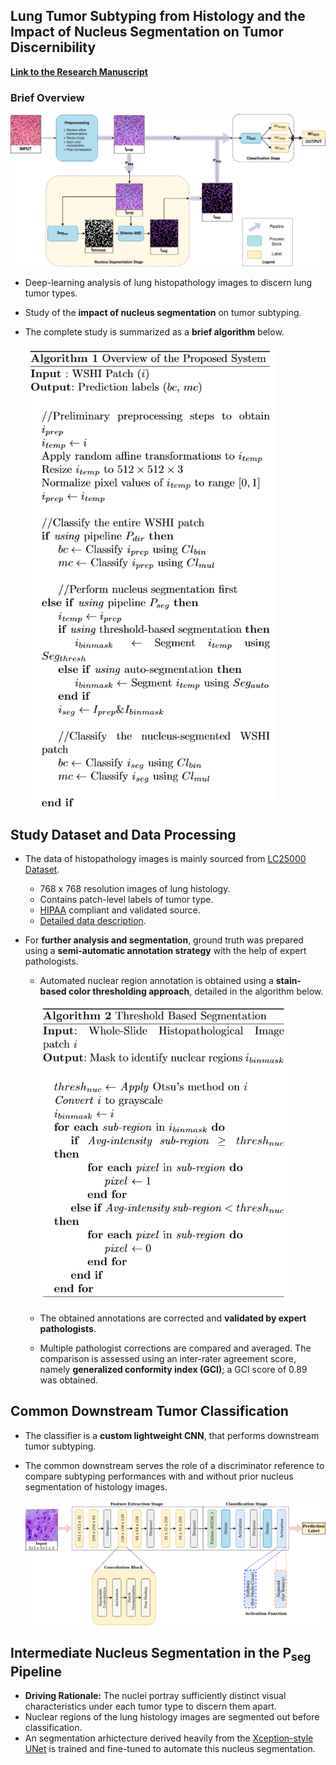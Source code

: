 ## Lung Tumor Subtyping from Histology and the Impact of Nucleus Segmentation on Tumor Discernibility

[**Link to the Research Manuscript**](./Documentation/Draft-1.pdf)

### Brief Overview

<img src="./figures/DrawIO/Overall-Flowchart_V3.drawio.png" width="750">

- Deep-learning analysis of lung histopathology images to discern lung tumor types.    
- Study of the **impact of nucleus segmentation** on tumor subtyping.
- The complete study is summarized as a **brief algorithm** below.    
      
  <img src="./figures/Study-Method.png" width="400">

## Study Dataset and Data Processing

- The data of histopathology images is mainly sourced from [LC25000 Dataset](https://www.kaggle.com/datasets/andrewmvd/lung-and-colon-cancer-histopathological-images).
  - 768 x 768 resolution images of lung histology.
  - Contains patch-level labels of tumor type.
  - [HIPAA](https://www.cdc.gov/phlp/publications/topic/hipaa.html) compliant and validated source.
  - [Detailed data description](https://arxiv.org/abs/1912.12142v1).
  
- For **further analysis and segmentation**, ground truth was prepared using a **semi-automatic annotation strategy** with the help of expert pathologists.
  - Automated nuclear region annotation is obtained using a **stain-based color thresholding approach**, detailed in the algorithm below.   
        
    <img src="./figures/Annotation-Algorithm.png" width="400" />     
  - The obtained annotations are corrected and **validated by expert pathologists**.
  - Multiple pathologist corrections are compared and averaged. The comparison is assessed using an inter-rater agreement score, namely **generalized conformity index (GCI)**; a GCI score of 0.89 was obtained.

## Common Downstream Tumor Classification

- The classifier is a **custom lightweight CNN**, that performs downstream tumor subtyping.
- The common downstream serves the role of a discriminator reference to compare subtyping performances with and without prior nucleus segmentation of histology images.
   
  <img src="./figures/DrawIO/Classifier-Overall_V1.drawio.png" width="600">

## Intermediate Nucleus Segmentation in the P<sub>seg</sub> Pipeline

- **Driving Rationale:** The nuclei portray sufficiently distinct visual characteristics under each tumor type to discern them apart.
- Nuclear regions of the lung histology images are segmented out before classification.
- An segmentation arhictecture derived heavily from the [Xception-style UNet](https://keras.io/examples/vision/oxford_pets_image_segmentation/) is trained and fine-tuned to automate this nucleus segmentation.
